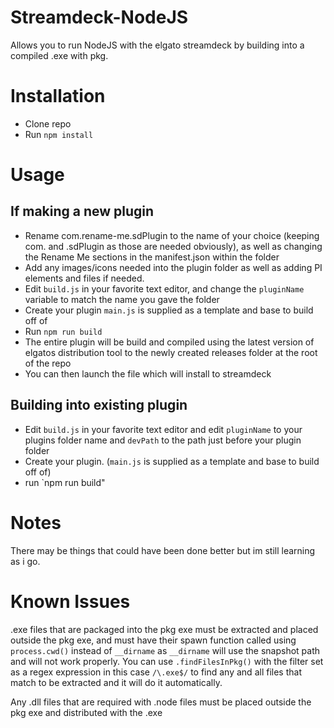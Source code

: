 # Streamdeck-NodeJS

Allows you to run NodeJS with the elgato streamdeck by building into a compiled .exe with pkg.

# Installation

- Clone repo
- Run `npm install`

# Usage

## If making a new plugin

- Rename com.rename-me.sdPlugin to the name of your choice (keeping com. and .sdPlugin as those are needed obviously), as well as changing the Rename Me sections in the manifest.json within the folder
- Add any images/icons needed into the plugin folder as well as adding PI elements and files if needed.
- Edit `build.js` in your favorite text editor, and change the `pluginName` variable to match the name you gave the folder
- Create your plugin `main.js` is supplied as a template and base to build off of
- Run `npm run build`
- The entire plugin will be build and compiled using the latest version of elgatos distribution tool to the newly created releases folder at the root of the repo
- You can then launch the file which will install to streamdeck

## Building into existing plugin

- Edit `build.js` in your favorite text editor and edit `pluginName` to your plugins folder name and `devPath` to the path just before your plugin folder
- Create your plugin. (`main.js` is supplied as a template and base to build off of)
- run `npm run build"

# Notes

There may be things that could have been done better but im still learning as i go.

# Known Issues

.exe files that are packaged into the pkg exe must be extracted and placed outside the pkg exe, and must have their spawn function called using `process.cwd()` instead of `__dirname` as `__dirname` will use the snapshot path and will not work properly. You can use `.findFilesInPkg()` with the filter set as a regex expression in this case `/\.exe$/` to find any and all files that match to be extracted and it will do it automatically.

Any .dll files that are required with .node files must be placed outside the pkg exe and distributed with the .exe
